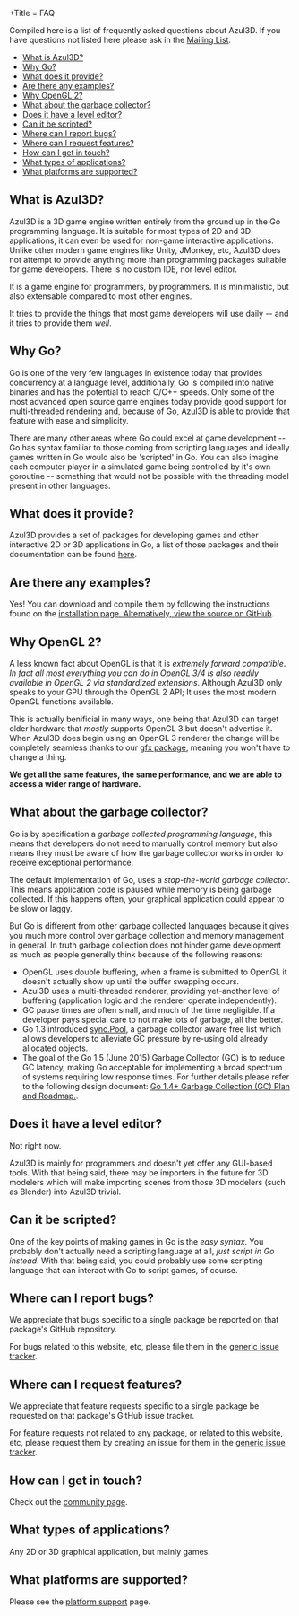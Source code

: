 +Title = FAQ

Compiled here is a list of frequently asked questions about Azul3D. If you have questions not listed here please ask in the [Mailing List](https://groups.google.com/forum/#!forum/azul3d).

* [What is Azul3D?](#what-is-azul3d)
* [Why Go?](#why-go)
* [What does it provide?](#what-does-it-provide)
* [Are there any examples?](#are-there-any-examples)
* [Why OpenGL 2?](#why-opengl-2)
* [What about the garbage collector?](#what-about-the-garbage-collector)
* [Does it have a level editor?](#does-it-have-a-level-editor)
* [Can it be scripted?](#can-it-be-scripted)
* [Where can I report bugs?](#where-can-i-report-bugs)
* [Where can I request features?](#where-can-i-request-features)
* [How can I get in touch?](#how-can-i-get-in-touch)
* [What types of applications?](#what-types-of-applications)
* [What platforms are supported?](#what-platforms-are-supported)


## What is Azul3D?

Azul3D is a 3D game engine written entirely from the ground up in the Go programming language. It is suitable for most types of 2D and 3D applications, it can even be used for non-game interactive applications. Unlike other modern game engines like Unity, JMonkey, etc, Azul3D does not attempt to provide anything more than programming packages suitable for game developers. There is no custom IDE, nor level editor.

It is a game engine for programmers, by programmers. It is minimalistic, but also extensable compared to most other engines.

It tries to provide the things that most game developers will use daily -- and it tries to provide them _well_.

## Why Go?

Go is one of the very few languages in existence today that provides concurrency at a language level, additionally, Go is compiled into native binaries and has the potential to reach C/C++ speeds. Only some of the most advanced open source game engines today provide good support for multi-threaded rendering and, because of Go, Azul3D is able to provide that feature with ease and simplicity.

There are many other areas where Go could excel at game development -- Go has syntax familiar to those coming from scripting languages and ideally games written in Go would also be 'scripted' in Go. You can also imagine each computer player in a simulated game being controlled by it's own goroutine -- something that would not be possible with the threading model present in other languages.

## What does it provide?

Azul3D provides a set of packages for developing games and other interactive 2D or 3D applications in Go, a list of those packages and their documentation can be found [here](/packages.html).

## Are there any examples?

Yes! You can download and compile them by following the instructions found on the <a href="/doc/install">installation page.
Alternatively, [view the source on GitHub](https://github.com).

## Why OpenGL 2?

A less known fact about OpenGL is that it is *extremely forward compatible*. *In fact all most everything you can do in OpenGL 3/4 is also readily available in OpenGL 2 via standardized extensions*. Although Azul3D only speaks to your GPU through the OpenGL 2 API; It uses the most modern OpenGL functions available.

This is actually benificial in many ways, one being that Azul3D can target older hardware that *mostly* supports OpenGL 3 but doesn't advertise it. When Azul3D does begin using an OpenGL 3 renderer the change will be completely seamless thanks to our [gfx package](/packages.html#gfx), meaning you won't have to change a thing.

**We get all the same features, the same performance, and we are able to access a wider range of hardware.**

## What about the garbage collector?

Go is by specification a *garbage collected programming language*, this means that developers do not need to manually control memory but also means they must be aware of how the garbage collector works in order to receive exceptional performance.

The default implementation of Go, uses a *stop-the-world garbage collector*. This means application code is paused while memory is being garbage collected. If this happens often, your graphical application could appear to be slow or laggy.

But Go is different from other garbage collected languages because it gives you much more control over garbage collection and memory management in general. In truth garbage collection does not hinder game development as much as people generally think because of the following reasons:

* OpenGL uses double buffering, when a frame is submitted to OpenGL it doesn't actually show up until the buffer swapping occurs.
* Azul3D uses a multi-threaded renderer, providing yet-another level of buffering (application logic and the renderer operate independently).
* GC pause times are often small, and much of the time negligible. If a developer pays special care to not make lots of garbage, all the better.
* Go 1.3 introduced [sync.Pool](http://www.golang.org/pkg/sync/#Pool), a garbage collector aware free list which allows developers to alleviate GC pressure by re-using old already allocated objects.
* The goal of the Go 1.5 (June 2015) Garbage Collector (GC) is to reduce GC latency, making Go acceptable for implementing a broad spectrum of systems requiring low response times. For further details please refer to the following design document: [Go 1.4+ Garbage Collection (GC) Plan and Roadmap.](http://golang.org/s/go14gc).

## Does it have a level editor?

Not right now.

Azul3D is mainly for programmers and doesn't yet offer any GUI-based tools. With that being said, there may be importers in the future for 3D modelers which will make importing scenes from those 3D modelers (such as Blender) into Azul3D trivial.

## Can it be scripted?

One of the key points of making games in Go is the _easy syntax_. You probably don't actually need a scripting language at all, _just script in Go instead_. With that being said, you could probably use some scripting language that can interact with Go to script games, of course.

## Where can I report bugs?

We appreciate that bugs specific to a single package be reported on that package's GitHub repository.

For bugs related to this website, etc, please file them in the [generic issue tracker](https://github.com/azul3d/issues/issues).

## Where can I request features?

We appreciate that feature requests specific to a single package be requested on that package's GitHub issue tracker.

For feature requests not related to any package, or related to this website, etc, please request them by creating an issue for them in the [generic issue tracker](https://github.com/azul3d/issues/issues).

## How can I get in touch?

Check out the [community page](/doc/community.html).

## What types of applications?

Any 2D or 3D graphical application, but mainly games.

## What platforms are supported?

Please see the [platform support](/doc/platform-support.html) page.

